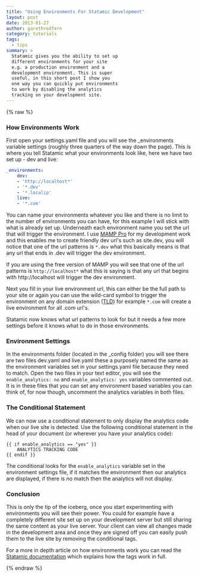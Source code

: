 ```yaml
---
title: "Using Environments For Statamic Development"
layout: post
date: 2013-01-27
author: garethredfern
category: tutorials
tags:
  - tips
summary: >
  Statamic gives you the ability to set up
  different environments for your site
  e.g. a production environment and a
  development environment. This is super
  useful, in this short post I show you
  one way you can quickly put environments
  to work by disabling the analytics
  tracking on your development site.
---
```


{% raw %}

### How Environments Work
First open your settings.yaml file and you will see the _environments variable settings (roughly three quarters of the way down the page). This is where you tell Statamic what your environments look like, here we have two set up - dev and live:

~~~yaml
_environments:
	dev:
  	- 'http://localhost*'
  	- '*.dev'
  	- '*.localip'
	live:
  	- '*.com'
~~~

You can name your environments whatever you like and there is no limit to the number of environments you can have, for this example I will stick with what is already set up. Underneath each environment name you set the url that will trigger the environment. I use [MAMP Pro](http://www.mamp.info/en/mamp-pro/index.html) for my development work and this enables me to create friendly dev url's such as site.dev, you will notice that one of the url patterns is `*.dev` what this basically means is that any url that ends in .dev will trigger the dev environment.

If you are using the free version of MAMP you will see that one of the url patterns is `http://localhost*`  what this is saying is that any url that begins with http://localhost will trigger the dev environment.

Next you fill in your live environment url, this can either be the full path to your site or again you can use the wild-card symbol to trigger the environment on any domain extension ([TLD](http://en.wikipedia.org/wiki/Top-level_domain)) for example `*.com` will create a live environment for all .com url's.

Statamic now knows what url patterns to look for but it needs a few more settings before it knows what to do in those environments.

### Environment Settings
In the environments folder (located in the _config folder) you will see there are two files dev.yaml and live.yaml these a purposely named the same as the environment variables set in your settings.yaml file because they need to match. Open the two files in your text editor, you will see the `enable_analytics: no` and `enable_analytics: yes` variables commented out. It is in these files that you can set any environment based variables you can think of, for now though, uncomment the analytics variables in both files.

### The Conditional Statement
We can now use a conditional statement to only display the analytics code when our live site is detected. Use the following conditional statement in the head of your document (or wherever you have your analytics code):

~~~twig
{{ if enable_analytics == "yes" }}
	ANALYTICS TRACKING CODE
{{ endif }}
~~~

The conditional looks for the `enable_analytics` variable set in the environment settings file, if it matches the environment then our analytics are displayed, if there is no match then the analytics will not display.

### Conclusion
This is only the tip of the iceberg, once you start experimenting with environments you will see their power. You could for example have a completely different site set up on your development server but still sharing the same content as your live server. Your client can view all changes made in the development area and once they are signed off you can easily push them to the live site by removing the conditional tags.

For a more in depth article on how environments work you can read the [Statamic documentation](http://statamic.com/learn/advanced-features/environments) which explains how the tags work in full.

{% endraw %}
